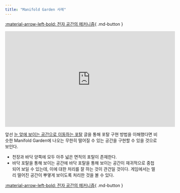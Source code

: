 ```yaml
---
title: "Manifold Garden 사례"
---
```


[:material-arrow-left-bold: 전자 공간의 메커니즘](./index.md){ .md-button }

<iframe width="560" height="315" src="https://www.youtube.com/embed/IrURcGTEtvQ" title="YouTube video player" frameborder="0" allow="accelerometer; autoplay; clipboard-write; encrypted-media; gyroscope; picture-in-picture; web-share" referrerpolicy="strict-origin-when-cross-origin" allowfullscreen></iframe>

앞선 [눈 앞에 보이는 공간으로 이동하는 포탈](./portal-2.md) 글을 통해 포탈 구현 방법을 이해했다면 비슷한 Manifold Garden에 나오는 무한히 떨어질 수 있는 공간을 구현할 수 있을 것으로 보인다.

- 천장과 바닥 양쪽에 모두 아주 넓은 면적의 포탈이 존재한다.
- 바닥 포탈을 통해 보이는 공간에 바닥 포탈을 통해 보이는 공간이 재귀적으로 중첩되어 보일 수 있는데, 이에 대한 처리를 잘 하는 것이 관건일 것이다. 게임에서는 멀리 떨어진 공간이 뿌옇게 보이도록 처리한 것을 볼 수 있다.

[:material-arrow-left-bold: 전자 공간의 메커니즘](./index.md){ .md-button }
